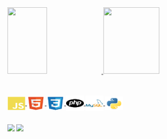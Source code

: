 <div>
  <a href="https://beacons.ai/jeanfrodrigues">
  <img width="42%" height="150em" src="https://github-readme-stats.vercel.app/api?username=jeanfrodrigues&show_icons=true&theme=gruvbox&include_all_commits=true&count_private=true&hide_border=true&border_radius=3" />
  <img width="50%" height="150em" src="https://github-readme-stats.vercel.app/api/top-langs/?username=jeanfrodrigues&layout=compact&langs_count=10&theme=gruvbox&hide_border=true&border_radius=3" />
</div>


##

<div style="display: inline_block"><br>
  <img align="center" alt="Jean-Js" height="30" width="40" src="https://raw.githubusercontent.com/devicons/devicon/master/icons/javascript/javascript-plain.svg">
  <img align="center" alt="Jean-HTML" height="30" width="40" src="https://raw.githubusercontent.com/devicons/devicon/master/icons/html5/html5-original.svg">
  <img align="center" alt="jean-CSS" height="30" width="40" src="https://raw.githubusercontent.com/devicons/devicon/master/icons/css3/css3-original.svg">
  <img align="center" alt="jean-CSS" height="35" width="40" src="https://raw.githubusercontent.com/devicons/devicon/master/icons/php/php-plain.svg">
  <img align="center" alt="jean-CSS" height="35" width="40" src="https://raw.githubusercontent.com/devicons/devicon/master/icons/mysql/mysql-original-wordmark.svg">
  <img align="center" alt="Jean-Python" height="30" width="40" src="https://raw.githubusercontent.com/devicons/devicon/master/icons/python/python-original.svg">
</div>

##


<a href = "mailto:destroyer2000@gmail.com"><img src="https://img.shields.io/badge/-Gmail-%23333?style=for-the-badge&logo=gmail&logoColor=red" target="_blank"></a>
<a href="https://www.linkedin.com/in/jeanfonsecarodrigues/" target="_blank"><img src="https://img.shields.io/badge/-LinkedIn-%230077B5?style=for-the-badge&logo=linkedin&logoColor=white" target="_blank"></a> 
